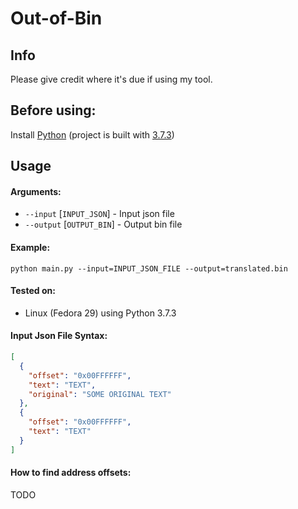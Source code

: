 # Out-of-Bin


## Info
Please give credit where it's due if using my tool.


## Before using:
Install [Python](https://www.python.org/downloads/) (project is built with [3.7.3](https://www.python.org/downloads/release/python-373/))</br>


## Usage

#### Arguments:
- `--input` [`INPUT_JSON`] - Input json file
- `--output` [`OUTPUT_BIN`] - Output bin file

#### Example:
```
python main.py --input=INPUT_JSON_FILE --output=translated.bin
```

#### Tested on:
- Linux (Fedora 29) using Python 3.7.3

#### Input Json File Syntax:
```json
[
  {
    "offset": "0x00FFFFFF",
    "text": "TEXT",
    "original": "SOME ORIGINAL TEXT"
  },
  {
    "offset": "0x00FFFFFF",
    "text": "TEXT"
  }
]
```

#### How to find address offsets:
TODO
